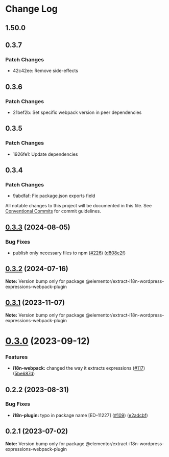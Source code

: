 # Change Log

## 1.50.0

## 0.3.7

### Patch Changes

- 42c42ee: Remove side-effects

## 0.3.6

### Patch Changes

- 21bef2b: Set specific webpack version in peer dependencies

## 0.3.5

### Patch Changes

- 1926fe1: Update dependencies

## 0.3.4

### Patch Changes

- 9abdfaf: Fix package.json exports field

All notable changes to this project will be documented in this file.
See [Conventional Commits](https://conventionalcommits.org) for commit guidelines.

## [0.3.3](https://github.com/elementor/elementor-packages/compare/@elementor/extract-i18n-wordpress-expressions-webpack-plugin@0.3.2...@elementor/extract-i18n-wordpress-expressions-webpack-plugin@0.3.3) (2024-08-05)

### Bug Fixes

- publish only necessary files to npm ([#226](https://github.com/elementor/elementor-packages/issues/226)) ([d808e2f](https://github.com/elementor/elementor-packages/commit/d808e2f60eb7ca2d7b8560d0b79c0e62c2f969a8))

## [0.3.2](https://github.com/elementor/elementor-packages/compare/@elementor/extract-i18n-wordpress-expressions-webpack-plugin@0.3.1...@elementor/extract-i18n-wordpress-expressions-webpack-plugin@0.3.2) (2024-07-16)

**Note:** Version bump only for package @elementor/extract-i18n-wordpress-expressions-webpack-plugin

## [0.3.1](https://github.com/elementor/elementor-packages/compare/@elementor/extract-i18n-wordpress-expressions-webpack-plugin@0.3.0...@elementor/extract-i18n-wordpress-expressions-webpack-plugin@0.3.1) (2023-11-07)

**Note:** Version bump only for package @elementor/extract-i18n-wordpress-expressions-webpack-plugin

# [0.3.0](https://github.com/elementor/elementor-packages/compare/@elementor/extract-i18n-wordpress-expressions-webpack-plugin@0.2.2...@elementor/extract-i18n-wordpress-expressions-webpack-plugin@0.3.0) (2023-09-12)

### Features

- **i18n-webpack:** changed the way it extracts expressions ([#117](https://github.com/elementor/elementor-packages/issues/117)) ([5be687d](https://github.com/elementor/elementor-packages/commit/5be687d57ca9d0c335b9803aea12cdacc14f8202))

## 0.2.2 (2023-08-31)

### Bug Fixes

- **i18n-plugin:** typo in package name [ED-11227] ([#109](https://github.com/elementor/elementor-packages/issues/109)) ([e2adcbf](https://github.com/elementor/elementor-packages/commit/e2adcbf988019493d1a72404b4fe62eeef2f6a59))

## 0.2.1 (2023-07-02)

**Note:** Version bump only for package @elementor/extract-i18n-wordpress-expressions-webpack-plugin

